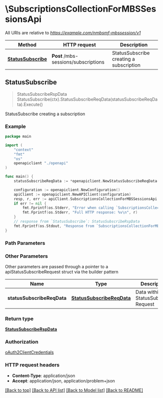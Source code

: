 # \SubscriptionsCollectionForMBSSessionsApi

All URIs are relative to *https://example.com/nmbsmf-mbssession/v1*

Method | HTTP request | Description
------------- | ------------- | -------------
[**StatusSubscribe**](SubscriptionsCollectionForMBSSessionsApi.md#StatusSubscribe) | **Post** /mbs-sessions/subscriptions | StatusSubscribe creating a subscription



## StatusSubscribe

> StatusSubscribeRspData StatusSubscribe(ctx).StatusSubscribeReqData(statusSubscribeReqData).Execute()

StatusSubscribe creating a subscription

### Example

```go
package main

import (
    "context"
    "fmt"
    "os"
    openapiclient "./openapi"
)

func main() {
    statusSubscribeReqData := *openapiclient.NewStatusSubscribeReqData(*openapiclient.NewMbsSessionSubscription([]openapiclient.MbsSessionEvent{*openapiclient.NewMbsSessionEvent(*openapiclient.NewMbsSessionEventType())}, "NotifyUri_example")) // StatusSubscribeReqData | Data within the StatusSubscribe Request

    configuration := openapiclient.NewConfiguration()
    apiClient := openapiclient.NewAPIClient(configuration)
    resp, r, err := apiClient.SubscriptionsCollectionForMBSSessionsApi.StatusSubscribe(context.Background()).StatusSubscribeReqData(statusSubscribeReqData).Execute()
    if err != nil {
        fmt.Fprintf(os.Stderr, "Error when calling `SubscriptionsCollectionForMBSSessionsApi.StatusSubscribe``: %v\n", err)
        fmt.Fprintf(os.Stderr, "Full HTTP response: %v\n", r)
    }
    // response from `StatusSubscribe`: StatusSubscribeRspData
    fmt.Fprintf(os.Stdout, "Response from `SubscriptionsCollectionForMBSSessionsApi.StatusSubscribe`: %v\n", resp)
}
```

### Path Parameters



### Other Parameters

Other parameters are passed through a pointer to a apiStatusSubscribeRequest struct via the builder pattern


Name | Type | Description  | Notes
------------- | ------------- | ------------- | -------------
 **statusSubscribeReqData** | [**StatusSubscribeReqData**](StatusSubscribeReqData.md) | Data within the StatusSubscribe Request | 

### Return type

[**StatusSubscribeRspData**](StatusSubscribeRspData.md)

### Authorization

[oAuth2ClientCredentials](../README.md#oAuth2ClientCredentials)

### HTTP request headers

- **Content-Type**: application/json
- **Accept**: application/json, application/problem+json

[[Back to top]](#) [[Back to API list]](../README.md#documentation-for-api-endpoints)
[[Back to Model list]](../README.md#documentation-for-models)
[[Back to README]](../README.md)

